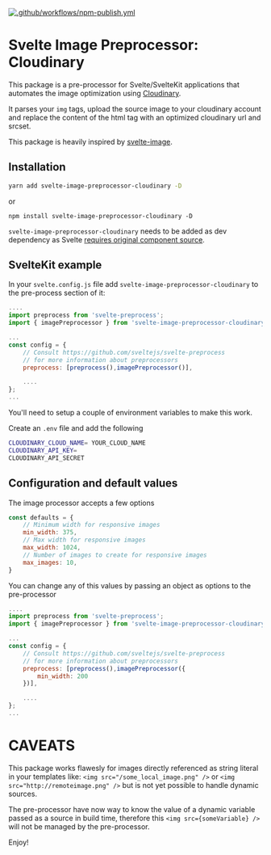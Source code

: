 [![.github/workflows/npm-publish.yml](https://github.com/matiasfha/svelte-image-preprocessing-clodinary/actions/workflows/npm-publish.yml/badge.svg)](https://github.com/matiasfha/svelte-image-preprocessing-clodinary/actions/workflows/npm-publish.yml)

# Svelte Image Preprocessor: Cloudinary

This package is a pre-processor for Svelte/SvelteKit applications that automates the image optimization using [Cloudinary](https://cloudinary.com/).

It parses your `img` tags, upload the source image to your cloudinary account and replace the content of the html tag with an optimized cloudinary url and srcset.

This package is heavily inspired by [svelte-image](https://github.com/matyunya/svelte-image).

## Installation 

```bash 
yarn add svelte-image-preprocessor-cloudinary -D
```

or 

```
npm install svelte-image-preprocessor-cloudinary -D
```

`svelte-image-preprocessor-cloudinary` needs to be added as dev dependency as Svelte [requires original component source](https://github.com/sveltejs/sapper-template#using-external-components).

## SvelteKit example

In your `svelte.config.js` file add `svelte-image-preprocessor-cloudinary` to the pre-process section of it:

```javascript
....
import preprocess from 'svelte-preprocess';
import { imagePreprocessor } from 'svelte-image-preprocessor-cloudinary';

...
const config = {
	// Consult https://github.com/sveltejs/svelte-preprocess
	// for more information about preprocessors
	preprocess: [preprocess(),imagePreprocessor()],

	....
};
...

```
You'll need to setup a couple of environment variables to make this work.

Create an `.env` file and add the following


```bash
CLOUDINARY_CLOUD_NAME= YOUR_CLOUD_NAME
CLOUDINARY_API_KEY=
CLOUDINARY_API_SECRET
```


## Configuration and default values 

The image processor accepts a few options

```javascript 
const defaults = {
	// Minimum width for responsive images 
	min_width: 375,
	// Max width for responsive images
	max_width: 1024,
	// Number of images to create for responsive images
	max_images: 10,
}
```
You can change any of this values by passing an object as options to the pre-processor 

```javascript
....
import preprocess from 'svelte-preprocess';
import { imagePreprocessor } from 'svelte-image-preprocessor-cloudinary';

...
const config = {
	// Consult https://github.com/sveltejs/svelte-preprocess
	// for more information about preprocessors
	preprocess: [preprocess(),imagePreprocessor({
		min_width: 200
	})],

	....
};
...

```


# CAVEATS 

This package works flawesly for images directly referenced as string literal in your templates like:
`<img src="/some_local_image.png" />` or `<img src="http://remoteimage.png" />` but is not yet possible to handle dynamic sources.

The pre-processor have now way to know the value of a dynamic variable passed as a source in build time, therefore this `<img src={someVariable} />` will not be managed by the pre-processor.




Enjoy!
